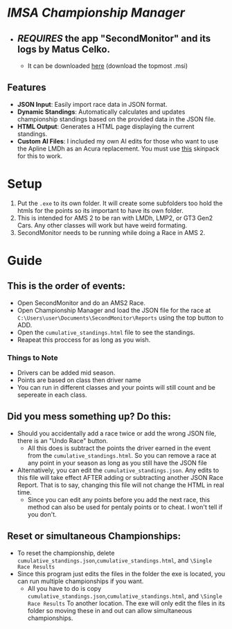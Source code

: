 # *IMSA Championship Manager*
- ## *REQUIRES* the app "SecondMonitor" and its logs by Matus Celko. 
  - It can be downloaded [here](https://gitlab.com/winzarten/SecondMonitor/-/releases) (download the topmost .msi)


## Features
- **JSON Input**: Easily import race data in JSON format.
- **Dynamic Standings**: Automatically calculates and updates championship standings based on the provided data in the JSON file.
- **HTML Output**: Generates a HTML page displaying the current standings.
- **Custom AI Files**: I included my own AI edits for those who want to use the Apline LMDh as an Acura replacement. You must use [this](https://www.overtake.gg/downloads/imsa-expansion-skinpack-gtp-lmp2-g2-gt3-g2.74185/) skinpack for this to work.


# Setup
1. Put the ```.exe``` to its own folder. It will create some subfolders too hold the htmls for the points so its important to have its own folder.
2. This is intended for AMS 2 to be ran with LMDh, LMP2, or GT3 Gen2 Cars. Any other classes will work but have weird formating.
3. SecondMonitor needs to be running while doing a Race in AMS 2.
  
# Guide
## This is the order of events:
   - Open SecondMonitor and do an AMS2 Race.
   - Open Championship Manager and load the JSON file for the race at ```C:\Users\user\Documents\SecondMonitor\Reports``` using the top button to ADD.
   - Open the ```cumulative_standings.html``` file to see the standings.
   - Reapeat this proccess for as long as you wish.
### Things to Note 
  - Drivers can be added mid season.
  - Points are based on class then driver name
  - You can run in different classes and your points will still count and be sepereate in each class.

## Did you mess something up? Do this:
- Should you accidentally add a race twice or add the wrong JSON file, there is an "Undo Race" button.
    - All this does is subtract the points the driver earned in the event from the ```cumulative_standings.html```. So you can remove a race at any point in your season as long as you still have the JSON file
- Alternatively, you can edit the ```cumulative_standings.json```. Any edits to this file will take effect AFTER adding or subtracting another JSON Race Report. That is to say, changing this file will not change the HTML in real time.
    - Since you can edit any points before you add the next race, this method can also be used for pentaly points or to cheat. I won't tell if you don't.


## Reset or simultaneous Championships:
- To reset the championship, delete ```cumulative_standings.json```,```cumulative_standings.html```, and ```\Single Race Results```
- Since this program just edits the files in the folder the exe is located, you can run multiple championships if you want.
   - All you have to do is copy ```cumulative_standings.json```,```cumulative_standings.html```, and ```\Single Race Results``` To another location. The exe will only edit the files in its folder so moving these in and out can allow simultaneous championships.
